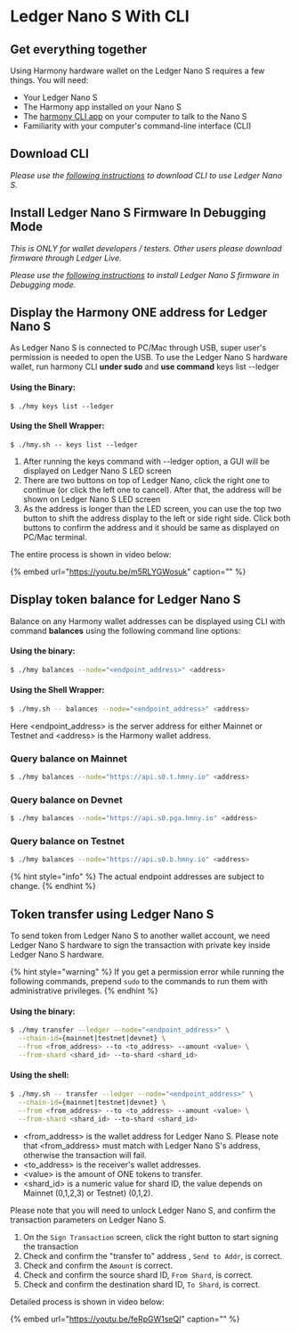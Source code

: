# Ledger Nano S With CLI

## Get everything together

Using Harmony hardware wallet on the Ledger Nano S requires a few things. You will need:

* Your Ledger Nano S
* The Harmony app installed on your Nano S
* The [harmony CLI app](https://docs.harmony.one/sdk-wiki/command-line-interface/using-the-harmony-cli-tool) on your computer to talk to the Nano S
* Familiarity with your computer's command-line interface \(CLI\)

## Download CLI

_Please use the_ [_following instructions_](https://docs.harmony.one/home/wallet-guides/harmony-cli/download-setup) _to download CLI to use Ledger Nano S._

## Install Ledger Nano S Firmware In Debugging Mode

_This is ONLY for wallet developers / testers. Other users please download firmware through Ledger Live._

_Please use the_ [_following instructions_](https://docs.harmony.one/home/wallet-guides/ledger/install-and-setup) _to install Ledger Nano S firmware in Debugging mode._

## Display the Harmony ONE address for Ledger Nano S

As Ledger Nano S is connected to PC/Mac through USB, super user's permission is needed to open the USB. To use the Ledger Nano S hardware wallet, run harmony CLI **under sudo** and **use command** keys list --ledger

#### Using the Binary:

```text
$ ./hmy keys list --ledger
```

#### Using the Shell Wrapper:

```text
$ ./hmy.sh -- keys list --ledger
```

1. After running the keys command with --ledger option, a GUI will be displayed on Ledger Nano S LED screen
2. There are two buttons on top of Ledger Nano, click the right one to continue \(or click the left one to cancel\). After that, the address will be shown on Ledger Nano S LED screen
3. As the address is longer than the LED screen, you can use the top two button to shift the address display to the left or side right side. Click both buttons to confirm the address and it should be same as displayed on PC/Mac terminal.‌

The entire process is shown in video below:

{% embed url="https://youtu.be/m5RLYGWosuk" caption="" %}

## Display token balance for Ledger Nano S <a id="display-token-balance-for-ledger-nano-s"></a>

Balance on any Harmony wallet addresses can be displayed using CLI with command **balances** using the following command line options:

#### Using the binary:

```bash
$ ./hmy balances --node="<endpoint_address>" <address>
```

#### Using the Shell Wrapper:

```bash
$ ./hmy.sh -- balances --node="<endpoint_address>" <address>
```

Here &lt;endpoint\_address&gt; is the server address for either Mainnet or Testnet and &lt;address&gt; is the Harmony wallet address.‌

### **Query balance on Mainnet**

```bash
$ ./hmy balances --node="https://api.s0.t.hmny.io" <address>
```

### ‌**Query balance on Devnet**

```bash
$ ./hmy balances --node="https://api.s0.pga.hmny.io" <address>
```

### Query balance on Testnet

```bash
$ ./hmy balances --node="https://api.s0.b.hmny.io" <address>
```

{% hint style="info" %}
The actual endpoint addresses are subject to change.
{% endhint %}

## Token transfer using Ledger Nano S

To send token from Ledger Nano S to another wallet account, we need Ledger Nano S hardware to sign the transaction with private key inside Ledger Nano S hardware.

{% hint style="warning" %}
If you get a permission error while running the following commands, prepend `sudo` to the commands to run them with administrative privileges.
{% endhint %}

#### Using the binary:

```bash
$ ./hmy transfer --ledger --node="<endpoint_address>" \
  --chain-id={mainnet|testnet|devnet} \
  --from <from_address> --to <to_address> --amount <value> \
  --from-shard <shard_id> --to-shard <shard_id>
```

#### Using the shell:

```bash
$ ./hmy.sh -- transfer --ledger --node="<endpoint_address>" \
  --chain-id={mainnet|testnet|devnet} \
  --from <from_address> --to <to_address> --amount <value> \
  --from-shard <shard_id> --to-shard <shard_id>
```

* &lt;from\_address&gt; is the wallet address for Ledger Nano S. Please note that &lt;from\_address&gt; must match with Ledger Nano S's address, otherwise the transaction will fail.
* &lt;to\_address&gt; is the receiver's wallet addresses.
* &lt;value&gt; is the amount of ONE tokens to transfer.
* &lt;shard\_id&gt; is a numeric value for shard ID, the value depends on Mainnet \(0,1,2,3\) or Testnet\) \(0,1,2\).

Please note that you will need to unlock Ledger Nano S, and confirm the transaction parameters on Ledger Nano S.

1. On the `Sign Transaction` screen, click the right button to start signing the transaction
2. Check and confirm the "transfer to" address , `Send to Addr`, is correct.
3. Check and confirm the `Amount` is correct.
4. Check and confirm the source shard ID, `From Shard`, is correct.
5. Check and confirm the destination shard ID, `To Shard`, is correct.

Detailed process is shown in video below:

{% embed url="https://youtu.be/feRpGW1seQI" caption="" %}

